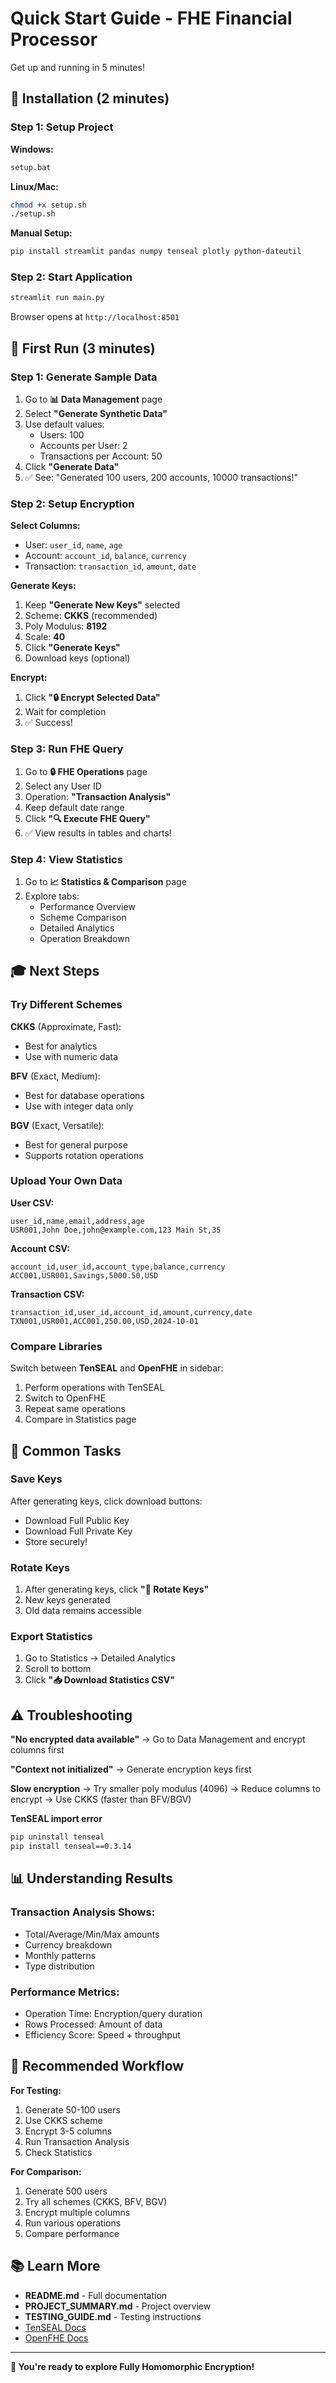 # Quick Start Guide - FHE Financial Processor

Get up and running in 5 minutes!

## 🚀 Installation (2 minutes)

### Step 1: Setup Project

**Windows:**
```cmd
setup.bat
```

**Linux/Mac:**
```bash
chmod +x setup.sh
./setup.sh
```

**Manual Setup:**
```bash
pip install streamlit pandas numpy tenseal plotly python-dateutil
```

### Step 2: Start Application

```bash
streamlit run main.py
```

Browser opens at `http://localhost:8501`

## 🎯 First Run (3 minutes)

### Step 1: Generate Sample Data

1. Go to **📊 Data Management** page
2. Select **"Generate Synthetic Data"**
3. Use default values:
   - Users: 100
   - Accounts per User: 2
   - Transactions per Account: 50
4. Click **"Generate Data"**
5. ✅ See: "Generated 100 users, 200 accounts, 10000 transactions!"

### Step 2: Setup Encryption

**Select Columns:**
- User: `user_id`, `name`, `age`
- Account: `account_id`, `balance`, `currency`
- Transaction: `transaction_id`, `amount`, `date`

**Generate Keys:**
1. Keep **"Generate New Keys"** selected
2. Scheme: **CKKS** (recommended)
3. Poly Modulus: **8192**
4. Scale: **40**
5. Click **"Generate Keys"**
6. Download keys (optional)

**Encrypt:**
1. Click **"🔒 Encrypt Selected Data"**
2. Wait for completion
3. ✅ Success!

### Step 3: Run FHE Query

1. Go to **🔒 FHE Operations** page
2. Select any User ID
3. Operation: **"Transaction Analysis"**
4. Keep default date range
5. Click **"🔍 Execute FHE Query"**
6. ✅ View results in tables and charts!

### Step 4: View Statistics

1. Go to **📈 Statistics & Comparison** page
2. Explore tabs:
   - Performance Overview
   - Scheme Comparison
   - Detailed Analytics
   - Operation Breakdown

## 🎓 Next Steps

### Try Different Schemes

**CKKS** (Approximate, Fast):
- Best for analytics
- Use with numeric data

**BFV** (Exact, Medium):
- Best for database operations
- Use with integer data only

**BGV** (Exact, Versatile):
- Best for general purpose
- Supports rotation operations

### Upload Your Own Data

**User CSV:**
```csv
user_id,name,email,address,age
USR001,John Doe,john@example.com,123 Main St,35
```

**Account CSV:**
```csv
account_id,user_id,account_type,balance,currency
ACC001,USR001,Savings,5000.50,USD
```

**Transaction CSV:**
```csv
transaction_id,user_id,account_id,amount,currency,date
TXN001,USR001,ACC001,250.00,USD,2024-10-01
```

### Compare Libraries

Switch between **TenSEAL** and **OpenFHE** in sidebar:
1. Perform operations with TenSEAL
2. Switch to OpenFHE
3. Repeat same operations
4. Compare in Statistics page

## 🔧 Common Tasks

### Save Keys
After generating keys, click download buttons:
- Download Full Public Key
- Download Full Private Key
- Store securely!

### Rotate Keys
1. After generating keys, click **"🔄 Rotate Keys"**
2. New keys generated
3. Old data remains accessible

### Export Statistics
1. Go to Statistics → Detailed Analytics
2. Scroll to bottom
3. Click **"📥 Download Statistics CSV"**

## ⚠️ Troubleshooting

**"No encrypted data available"**
→ Go to Data Management and encrypt columns first

**"Context not initialized"**
→ Generate encryption keys first

**Slow encryption**
→ Try smaller poly modulus (4096)
→ Reduce columns to encrypt
→ Use CKKS (faster than BFV/BGV)

**TenSEAL import error**
```bash
pip uninstall tenseal
pip install tenseal==0.3.14
```

## 📊 Understanding Results

### Transaction Analysis Shows:
- Total/Average/Min/Max amounts
- Currency breakdown
- Monthly patterns
- Type distribution

### Performance Metrics:
- Operation Time: Encryption/query duration
- Rows Processed: Amount of data
- Efficiency Score: Speed + throughput

## 🎯 Recommended Workflow

**For Testing:**
1. Generate 50-100 users
2. Use CKKS scheme
3. Encrypt 3-5 columns
4. Run Transaction Analysis
5. Check Statistics

**For Comparison:**
1. Generate 500 users
2. Try all schemes (CKKS, BFV, BGV)
3. Encrypt multiple columns
4. Run various operations
5. Compare performance

## 📚 Learn More

- **README.md** - Full documentation
- **PROJECT_SUMMARY.md** - Project overview
- **TESTING_GUIDE.md** - Testing instructions
- [TenSEAL Docs](https://github.com/OpenMined/TenSEAL)
- [OpenFHE Docs](https://openfhe-development.readthedocs.io/)

---

**🎉 You're ready to explore Fully Homomorphic Encryption!**